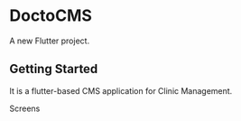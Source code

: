# DoctoCMS

A new Flutter project.

## Getting Started

It is a flutter-based CMS application for Clinic Management.

Screens

